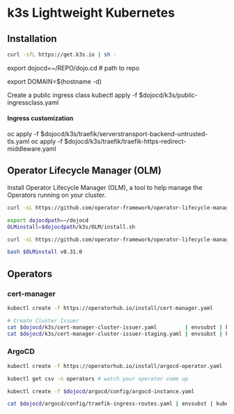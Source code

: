k3s Lightweight Kubernetes
==========================

Installation
------------

```bash
curl -sfL https://get.k3s.io | sh -
```

export dojocd=~/REPO/dojo.cd   # path to repo


export DOMAIN=$(hostname -d)

Create a public ingress class
kubectl apply -f $dojocd/k3s/public-ingressclass.yaml



#### Ingress customization
oc apply -f $dojocd/k3s/traefik/serverstransport-backend-untrusted-tls.yaml
oc apply -f $dojocd/k3s/traefik/traefik-https-redirect-middleware.yaml


Operator Lifecycle Manager (OLM)
--------------------------------
Install Operator Lifecycle Manager (OLM), a tool to help manage the Operators running on your cluster.

```bash
curl -sL https://github.com/operator-framework/operator-lifecycle-manager/releases/download/v0.31.0/install.sh | bash -s v0.31.0
```

```bash
export dojocdpath=~/dojocd
OLMinstall=$dojocdpath/k3s/OLM/install.sh

curl -sL https://github.com/operator-framework/operator-lifecycle-manager/releases/download/v0.31.0/install.sh -o $OLMinstall

bash $OLMinstall v0.31.0
```

Operators
---------

### cert-manager

```bash
kubectl create -f https://operatorhub.io/install/cert-manager.yaml

# Create Cluster Issuer
cat $dojocd/k3s/cert-manager-cluster-issuer.yaml         | envsubst | kubectl apply -f-
cat $dojocd/k3s/cert-manager-cluster-issuer-staging.yaml | envsubst | kubectl apply -f-
```

### ArgoCD


```bash
kubectl create -f https://operatorhub.io/install/argocd-operator.yaml

kubectl get csv -n operators # watch your operator come up

kubectl create -f $dojocd/argocd/config/argocd-instance.yaml

cat $dojocd/argocd/config/traefik-ingress-routes.yaml | envsubst | kubectl apply -f-  # create traefik ingress routes
```
